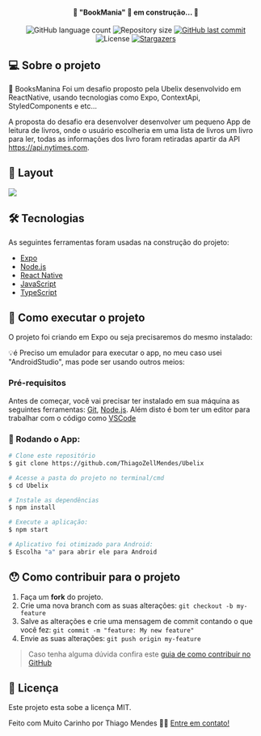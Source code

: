 <h4 align="center"> 
	🚧 "BookMania" 🚀 em construção... 🚧
</h4>

<p align="center">
  <img alt="GitHub language count" src="https://img.shields.io/github/languages/count/ThiagoZellMendes/Ubelix?color=%2304D361">

  <img alt="Repository size" src="https://img.shields.io/github/repo-size/ThiagoZellMendes/Ubelix">

  <a href="https://github.com/ThiagoZellMendes/Ubelix/commits/AppFacul">
    <img alt="GitHub last commit" src="https://img.shields.io/github/last-commit/ThiagoZellMendes/Ubelix">
  </a>

  <img alt="License" src="https://img.shields.io/badge/license-MIT-brightgreen">
   <a href="https://github.com/ThiagoZellMendes/Ubelix/stargazers">
    <img alt="Stargazers" src="https://img.shields.io/github/stars/ThiagoZellMendes/Ubelix?style=social">
  </a>
</p>


## 💻 Sobre o projeto

:book: BooksManina Foi um desafio proposto pela Ubelix desenvolvido em ReactNative, usando tecnologias como Expo, ContextApi, StyledComponents e etc...

A proposta do desafio era desenvolver desenvolver um pequeno App de leitura de livros, onde o usuário escolheria em uma lista de livros um livro para ler, 
todas as informações dos livro foram retiradas apartir da API https://api.nytimes.com.


## 🎨 Layout

 ![](https://github.com/ThiagoZellMendes/Ubelix/blob/master/src/assets/video.gif?raw=true)


## 🛠 Tecnologias

As seguintes ferramentas foram usadas na construção do projeto:

- [Expo][expo]
- [Node.js][nodejs]
- [React Native][rn]
- [JavaScript][javascript]
- [TypeScript][typescript]


## 🚀 Como executar o projeto

O projeto foi criando em Expo ou seja precisaremos do mesmo instalado:


💡é Preciso um emulador para executar o app, no meu caso usei "AndroidStudio", mas pode ser usando outros meios:

### Pré-requisitos

Antes de começar, você vai precisar ter instalado em sua máquina as seguintes ferramentas:
[Git](https://git-scm.com), [Node.js][nodejs]. 
Além disto é bom ter um editor para trabalhar com o código como [VSCode][vscode]

### 🎲 Rodando o App:

```bash
# Clone este repositório
$ git clone https://github.com/ThiagoZellMendes/Ubelix

# Acesse a pasta do projeto no terminal/cmd
$ cd Ubelix

# Instale as dependências
$ npm install

# Execute a aplicação:
$ npm start

# Aplicativo foi otimizado para Android:
$ Escolha "a" para abrir ele para Android
``` 


## 😯 Como contribuir para o projeto

1. Faça um **fork** do projeto.
2. Crie uma nova branch com as suas alterações: `git checkout -b my-feature`
3. Salve as alterações e crie uma mensagem de commit contando o que você fez: `git commit -m "feature: My new feature"`
4. Envie as suas alterações: `git push origin my-feature`
> Caso tenha alguma dúvida confira este [guia de como contribuir no GitHub](https://github.com/firstcontributions/first-contributions)


## 📝 Licença

Este projeto esta sobe a licença MIT.

Feito com Muito Carinho por Thiago Mendes 👋🏽 [Entre em contato!](https://www.linkedin.com/in/thiago-mendes-44176249/)

[nodejs]: https://nodejs.org/
[expo]: https://expo.io/
[rn]: https://facebook.github.io/react-native/
[yarn]: https://yarnpkg.com/
[vscode]: https://code.visualstudio.com/
[JavaScript]:https://developer.mozilla.org/pt-BR/docs/Web/JavaScript
[license]: https://opensource.org/licenses/MIT
[vceslint]: https://marketplace.visualstudio.com/items?itemName=dbaeumer.vscode-eslint
[prettier]: https://marketplace.visualstudio.com/items?itemName=esbenp.prettier-vscode
[rn]: https://facebook.github.io/react-native/
[TypeScript]: https://www.typescriptlang.org/pt/
